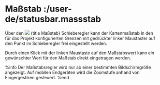# Maßstab :/user-de/statusbar.massstab

Über den ![](massstab.png) {title Maßstab} Schieberegler kann der Kartenmaßstab in den für das Projekt konfigurierten Grenzen mit gedrückter linker Maustaster auf den Punkt im Schieberegler frei eingestellt werden. 

Durch einen Klick mit der linken Maustaste auf den Maßstabswert kann ein gewünschter Wert für den Maßstab direkt eingetragen werden.

%info
Der Maßstabsregler wird nur ab einer bestimmten Bildschirmgröße angezeigt.
Auf mobilen Endgeräten wird die Zoomstufe anhand von Fingergestiken gesteuert.
%end